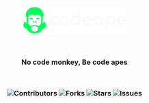 &nbsp;

<div align="center">
<img src="./logo.png" alt="codeape_logo_image" width="240" />

&nbsp;

<h3>No code monkey, Be code apes</p>

&nbsp;

<div>

![Contributors](https://img.shields.io/github/contributors/cyclops-operation/codeape)
![Forks](https://img.shields.io/github/forks/cyclops-operation/codeape?style=social)
![Stars](https://img.shields.io/github/stars/cyclops-operation/codeape?style=social)
![Issues](https://img.shields.io/github/issues/cyclops-operation/codeape)

</div>
</div>

